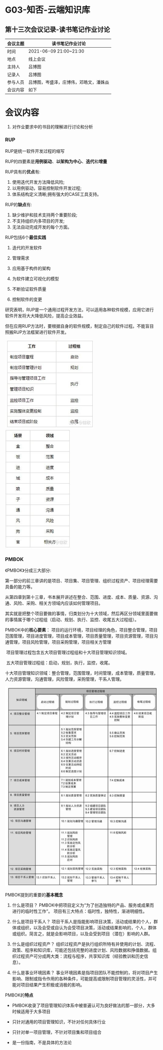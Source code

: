 # G03-知否-云端知识库

## 第十三次会议记录-读书笔记作业讨论

| 会议主题   | 读书笔记作业讨论 |
| :-------  | ---------------------------- |
| 时间      | 2021-06-09 21:00~21:30 |
| 地点      | 线上会议               |
| 主持人    | 吕博图                 |
| 记录人    | 吕博图                |
| 参与人员  | 吕博图，岑盛泽，庄博伟，邓皓文，潘姝焱 |
| 会议内容  | 如下                         |

# 会议内容

1. 对作业要求中的书目的理解进行讨论和分析

### RUP

RUP是统一软件开发过程的缩写

RUP的四要素是**用例驱动**、**以架构为中心**、**迭代**和**增量**

RUP具有的**优点**有:

1. 使用迭代开发方法降低风险;
2. 以用例驱动，容易控制软件开发过程;
3. 体系结构定义清晰;拥有强大的CASE工具支持。

RUP的**缺点**有:

1. 缺少维护和技术支持两个重要阶段;
2. 不支持组织内多项目的开发;
3. 无法自动完成开发的每个方面。

RUP包括6个**最佳实践**
  1. 迭代的开发软件

  2. 管理需求

  3. 应用基于构件的架构

  4. 为软件建立可视化的模型

  5. 不断验证软件质量

  6. 控制软件的变更

研究表明，RUP是一个通用过程开发方法，可以适用各种软件规模，应用它进行软件开发将大大降低风险，提高企业效益。

但在应用RUP方法时，要根据自身的软件规模，制定自己的软件过程。不能盲目照搬RUP方法框架进行软件开发。

  ![](读书笔记讨论\1.jpg)![](读书笔记讨论\2.jpg)

### PMBOK

   《PMBOK》分成三大部分:

​		第一部分的前三章讲的是项目、项目集、项目管理、组织过程资产、项目经理需要具备的能力等。

​		从第四章到第十三章，书本展开讲述在整合、范围、进度、成本、质量、资源、沟通、风险、采购、相关方领域内应该如何管理项目。

​		其实就是把整个项目要做的事情，归类划分为十大领域，然后再区分领域里面要做的事情属于哪个过程组（启动、规划、执行、监控、收尾五大过程组）。

   PMBOK中的**核心要素**：
   	项目的运行环境，项目经理的角色，项目整合管理，项目范围管理，项目进度管理，项目成本管理，项目质量管理，项目资源管理，项目沟通管理，项目风险管理，项目采购管理，项目相关方管理

​	项目管理过程包含五大项目管理过程组和十大项目管理知识领域。

​	五大项目管理过程组：启动，规划，执行，监控，收尾。

​	十大项目管理知识领域：整合管理，范围管理，时间管理，成本管理，质量管理，人力资源管理，沟通管理，风险管理，采购管理，干系人管理。

![](读书笔记讨论\3.jpg)

PMBOK提到的重要的**基本概念**

1. 什么是项目？
   PMBOK中把项目定义为“为了创造独特的产品、服务或成果而进行的临时性工作”。
   项目有三大特点：临时性，独特性，渐进明细性。

2. 什么是项目干系人？
   项目干系人是指能影响项目决策，活动或结果的个人，群体或组织，以及会受或自认为会受项目决策，活动或结果影响的，个人，群体或组织。简言之，就是会影响项目，以及会受到项目（潜在）影响的人群。

3. 什么是组织过程资产？
   组织过程资产是执行组织所特有并使用的计划、流程、政策、程序和知识库，可能还包括完整的进度计划、风险数据和挣值数据。组织过程资产可分成两大类：流程与程序，共享知识库（经验教训和历史信息）。

4. 什么是事业环境因素？
   事业环境因素是指项目团队不能控制的，将对项目产生影响、限制或指令作用的各种条件，可能提高或限制项目管理的灵活性，并可能对项目结果产生积极或消极的影响。

PMBOK的**特点**

- PMBOK收录了项目管理知识体系中被普遍认可为良好做法的那一部分，大多时候适用于大多项目

- 只针对通用的项目管理知识，不针对任何具体行业

- 只针对单一项目管理，不针对项目集和项目组合

- 是一份指南，不是具体的方法论